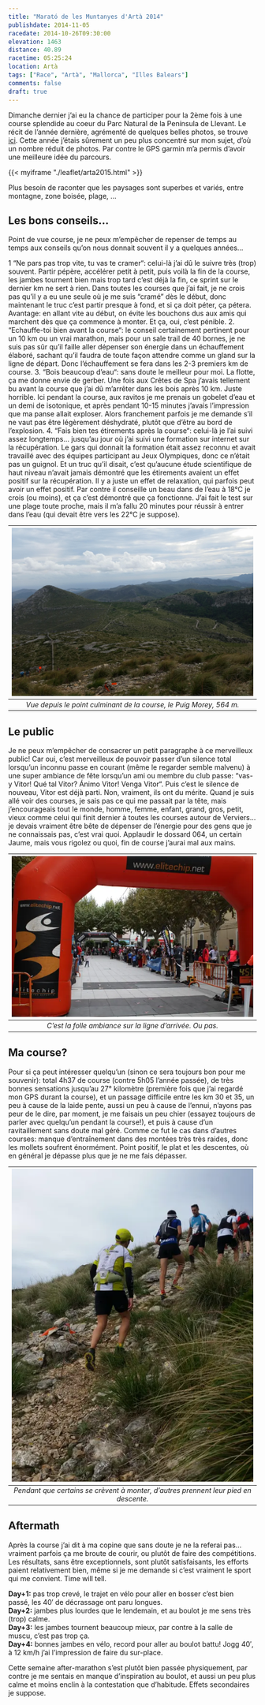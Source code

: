 ```yaml
---
title: "Marató de les Muntanyes d'Artà 2014"
publishdate: 2014-11-05
racedate: 2014-10-26T09:30:00
elevation: 1463
distance: 40.89
racetime: 05:25:24
location: Artà
tags: ["Race", "Artà", "Mallorca", "Illes Balears"]
comments: false
draft: true
---
```


Dimanche dernier j’ai eu la chance de participer pour la 2ème fois à une course splendide au coeur du Parc Natural de la Península de Llevant. Le récit de l’année dernière, agrémenté de quelques belles photos, se trouve [ici](../20141105_MaratoArta/). Cette année j’étais sûrement un peu plus concentré sur mon sujet, d’où un nombre réduit de photos. Par contre le GPS garmin m’a permis d’avoir une meilleure idée du parcours.

{{< myiframe "./leaflet/arta2015.html" >}}

Plus besoin de raconter que les paysages sont superbes et variés, entre montagne, zone boisée, plage, …

## Les bons conseils…

Point de vue course, je ne peux m’empêcher de repenser de temps au temps aux conseils qu’on nous donnait souvent il y a quelques années…

1 “Ne pars pas trop vite, tu vas te cramer“: celui-là j’ai dû le suivre très (trop) souvent. Partir pépère, accélérer petit à petit, puis voilà la fin de la course, les jambes tournent bien mais trop tard c’est déjà la fin, ce sprint sur le dernier km ne sert à rien. Dans toutes les courses que j’ai fait, je ne crois pas qu’il y a eu une seule où je me suis “cramé” dès le début, donc maintenant le truc c’est partir presque à fond, et si ça doit péter, ça pétera. Avantage: en allant vite au début, on évite les bouchons dus aux amis qui marchent dès que ça commence à monter. Et ça, oui, c’est pénible.
2. “Echauffe-toi bien avant la course“: le conseil certainement pertinent pour un 10 km ou un vrai marathon, mais pour un sale trail de 40 bornes, je ne suis pas sûr qu’il faille aller dépenser son énergie dans un échauffement élaboré, sachant qu’il faudra de toute façon attendre comme un gland sur la ligne de départ. Donc l’échauffement se fera dans les 2-3 premiers km de course.
3. “Bois beaucoup d’eau“: sans doute le meilleur pour moi. La flotte, ça me donne envie de gerber. Une fois aux Crêtes de Spa j’avais tellement bu avant la course que j’ai dû m’arrêter dans les bois après 10 km. Juste horrible. Ici pendant la course, aux ravitos je me prenais un gobelet d’eau et un demi de isotonique, et après pendant 10-15 minutes j’avais l’impression que ma panse allait exploser. Alors franchement parfois je me demande s’il ne vaut pas être légèrement déshydraté, plutôt que d’être au bord de l’explosion.
4. “Fais bien tes étirements après la course“: celui-là je l’ai suivi assez longtemps… jusqu’au jour où j’ai suivi une formation sur internet sur la récupération. Le gars qui donnait la formation était assez reconnu et avait travaillé avec des équipes participant au Jeux Olympiques, donc ce n’était pas un guignol. Et un truc qu’il disait, c’est qu’aucune étude scientifique de haut niveau n’avait jamais démontré que les étirements avaient un effet positif sur la récupération. Il y a juste un effet de relaxation, qui parfois peut avoir un effet positif. Par contre il conseille un beau dans de l’eau à 18°C je crois (ou moins), et ça c’est démontré que ça fonctionne. J’ai fait le test sur une plage toute proche, mais il m’a fallu 20 minutes pour réussir à entrer dans l’eau (qui devait être vers les 22°C je suppose).

| ![](./images/arta01.jpg) |
|:--:|
|_Vue depuis le point culminant de la course, le Puig Morey, 564 m._|

## Le public

Je ne peux m’empêcher de consacrer un petit paragraphe à ce merveilleux public! Car oui, c’est merveilleux de pouvoir passer d’un silence total lorsqu’un inconnu passe en courant (même le regarder semble malvenu) à une super ambiance de fête lorsqu’un ami ou membre du club passe: “vas-y Vitor! Qué tal Vitor? Ánimo Vitor! Venga Vitor“. Puis c’est le silence de nouveau, Vitor est déjà parti. Non, vraiment, ils ont du mérite. Quand je suis allé voir des courses, je sais pas ce qui me passait par la tête, mais j’encourageais tout le monde, homme, femme, enfant, grand, gros, petit, vieux comme celui qui finit dernier à toutes les courses autour de Verviers… je devais vraiment être bête de dépenser de l’énergie pour des gens que je ne connaissais pas, c’est vrai quoi. Applaudir le dossard 064, un certain Jaume, mais vous rigolez ou quoi, fin de course j’aurai mal aux mains.

| ![](./images/arta02.jpg) |
|:--:|
|_C’est la folle ambiance sur la ligne d’arrivée. Ou pas._|


## Ma course?

Pour si ça peut intéresser quelqu’un (sinon ce sera toujours bon pour me souvenir): total 4h37 de course (contre 5h05 l’année passée), de très bonnes sensations jusqu’au 27° kilomètre (première fois que j’ai regardé mon GPS durant la course), et un passage difficile entre les km 30 et 35, un peu à cause de la laide pente, aussi un peu à cause de l’ennui, n’ayons pas peur de le dire, par moment, je me faisais un peu chier (essayez toujours de parler avec quelqu’un pendant la course!), et puis à cause d’un ravitaillement sans doute mal géré. Comme ce fut le cas dans d’autres courses: manque d’entraînement dans des montées très très raides, donc les mollets soufrent énormément. Point positif, le plat et les descentes, où en général je dépasse plus que je ne me fais dépasser.

| ![](./images/arta03.jpg) |
|:--:|
|_Pendant que certains se crèvent à monter, d’autres prennent leur pied en descente._|


## Aftermath

Après la course j’ai dit à ma copine que sans doute je ne la referai pas… vraiment parfois ça me broute de courir, ou plutôt de faire des compétitions. Les résultats, sans être exceptionnels, sont plutôt satisfaisants, les efforts paient relativement bien, même si je me demande si c’est vraiment le sport qui me convient. Time will tell.

__Day+1:__ pas trop crevé, le trajet en vélo pour aller en bosser c’est bien passé, les 40′ de décrassage ont paru longues.        
__Day+2:__ jambes plus lourdes que le lendemain, et au boulot je me sens très (trop) calme.          
__Day+3:__ les jambes tournent beaucoup mieux, par contre à la salle de muscu, c’est pas trop ça.            
__Day+4:__ bonnes jambes en vélo, record pour aller au boulot battu! Jogg 40′, à 12 km/h j’ai l’impression de faire du sur-place.         

Cette semaine after-marathon s’est plutôt bien passée physiquement, par contre je me sentais en manque d’inspiration au boulot, et aussi un peu plus calme et moins enclin à la contestation que d’habitude. Effets secondaires je suppose.